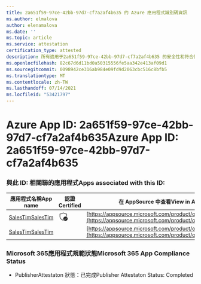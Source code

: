```yaml
---
title: 2a651f59-97ce-42bb-97d7-cf7a2af4b635 的 Azure 應用程式識別碼資訊
ms.author: elmalova
author: elenamalova
ms.date: ''
ms.topic: article
ms.service: attestation
certification_type: attested
description: 所有適用于2a651f59-97ce-42bb-97d7-cf7a2af4b635 的安全性和符合性資訊資訊。
ms.openlocfilehash: 82c67d6d11bd0a50315556fe5aa342e413af09d1
ms.sourcegitcommit: 0098942ce316ab984e09fd9d2063cbc516c8bfb5
ms.translationtype: MT
ms.contentlocale: zh-TW
ms.lasthandoff: 07/14/2021
ms.locfileid: "53421797"
---
```

# <a name="azure-app-id-2a651f59-97ce-42bb-97d7-cf7a2af4b635"></a><span data-ttu-id="35a2c-103">Azure App ID: 2a651f59-97ce-42bb-97d7-cf7a2af4b635</span><span class="sxs-lookup"><span data-stu-id="35a2c-103">Azure App ID: 2a651f59-97ce-42bb-97d7-cf7a2af4b635</span></span>


### <a name="apps-associated-with-this-id"></a><span data-ttu-id="35a2c-104">與此 ID: 相關聯的應用程式</span><span class="sxs-lookup"><span data-stu-id="35a2c-104">Apps associated with this ID:</span></span>
| <span data-ttu-id="35a2c-105">**應用程式名稱**</span><span class="sxs-lookup"><span data-stu-id="35a2c-105">**App name**</span></span> | <span data-ttu-id="35a2c-106">**認證**</span><span class="sxs-lookup"><span data-stu-id="35a2c-106">**Certified**</span></span> | <span data-ttu-id="35a2c-107">**在 AppSource 中查看**</span><span class="sxs-lookup"><span data-stu-id="35a2c-107">**View in AppSource**</span></span> |
|-|-|-|
| [<span data-ttu-id="35a2c-108">SalesTim</span><span class="sxs-lookup"><span data-stu-id="35a2c-108">SalesTim</span></span>](https://docs.microsoft.com/en-us/microsoft-365-app-certification/forward/WA200001393) | <img alt="Certified application badge" src="../media/certified-badge.png" height="25" width="25" /> | [https://appsource.microsoft.com/product/office/WA200001393](https://appsource.microsoft.com/product/office/WA200001393) |
| [<span data-ttu-id="35a2c-109">SalesTim</span><span class="sxs-lookup"><span data-stu-id="35a2c-109">SalesTim</span></span>](https://docs.microsoft.com/en-us/microsoft-365-app-certification/forward/salestim.salestim) |  | [https://appsource.microsoft.com/product/office/salestim.salestim](https://appsource.microsoft.com/product/office/salestim.salestim) |

### <a name="microsoft-365-app-compliance-status"></a><span data-ttu-id="35a2c-110">Microsoft 365應用程式規範狀態</span><span class="sxs-lookup"><span data-stu-id="35a2c-110">Microsoft 365 App Compliance Status</span></span>
- <span data-ttu-id="35a2c-111">PublisherAttestaton 狀態：已完成</span><span class="sxs-lookup"><span data-stu-id="35a2c-111">Publisher Attestaton Status: Completed</span></span>
